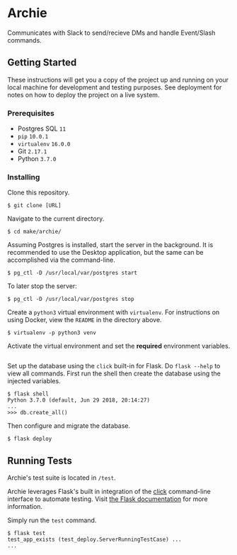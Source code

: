 # Archie
Communicates with Slack to send/recieve DMs and handle Event/Slash commands.

## Getting Started
These instructions will get you a copy of the project up and running on your 
local machine for development and testing purposes. See deployment for notes on 
how to deploy the project on a live system.

### Prerequisites
- Postgres SQL `11`
- `pip` `10.0.1`
- `virtualenv` `16.0.0`
- Git `2.17.1`
- Python `3.7.0`

### Installing
Clone this repository.
```
$ git clone [URL] 
```

Navigate to the current directory.
```
$ cd make/archie/
```

Assuming Postgres is installed, start the server in the background. It is
recommended to use the Desktop application, but the same can be accomplished
via the command-line.
```
$ pg_ctl -D /usr/local/var/postgres start
```
To later stop the server:
```
$ pg_ctl -D /usr/local/var/postgres stop
```

Create a `python3` virtual environment with `virtualenv`. For instructions on 
using Docker, view the `README` in the directory above. 
```
$ virtualenv -p python3 venv
```

Activate the virtual environment and set the **required** environment variables.
```
```

Set up the database using the `click` built-in for Flask. Do `flask --help` to
view all commands. First run the shell then create the database using the
injected variables.
```
$ flask shell
Python 3.7.0 (default, Jun 29 2018, 20:14:27) 
...
>>> db.create_all()
```

Then configure and migrate the database.
```
$ flask deploy
```

## Running Tests
Archie's test suite is located in `/test`.

Archie leverages Flask's built in integration of the 
[click](https://click.palletsprojects.com/en/7.x/)
command-line interface to automate testing. Visit 
[the Flask documentation](http://flask.pocoo.org/docs/0.12/cli/) 
for more information.

Simply run the `test` command.
```
$ flask test
test_app_exists (test_deploy.ServerRunningTestCase) ... 
...
```



